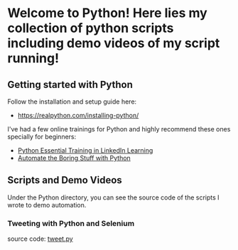 # Welcome to Python! Here lies my collection of python scripts including demo videos of my script running!

## Getting started with Python
Follow the installation and setup guide here:
- https://realpython.com/installing-python/

I've had a few online trainings for Python and highly recommend these ones specially for beginners:
- [Python Essential Training in LinkedIn Learning](https://www.linkedin.com/learning/python-essential-training-18764650)
- [Automate the Boring Stuff with Python](https://automatetheboringstuff.com/)

## Scripts and Demo Videos
Under the Python directory, you can see the source code of the scripts I wrote to demo automation.

### Tweeting with Python and Selenium
source code: [tweet.py](tweet.py)

